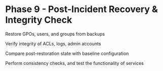 # Phase 9 - Post-Incident Recovery & Integrity Check
Restore GPOs, users, and groups from backups

Verify integrity of ACLs, logs, admin accounts

Compare post-restoration state with baseline configuration

Perform consistency checks, and test the functionality of services

